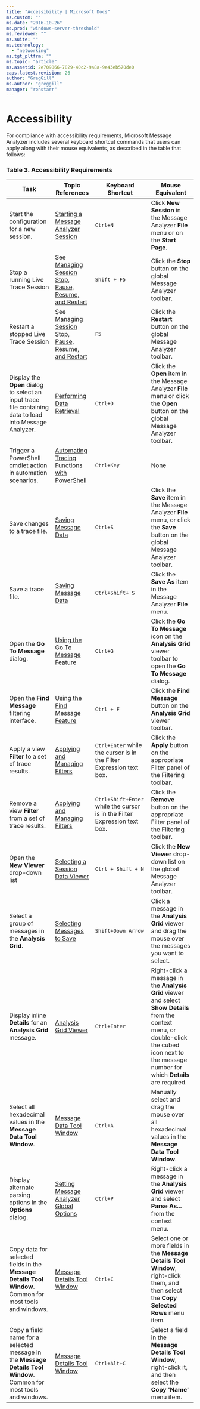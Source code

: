 ```yaml
---
title: "Accessibility | Microsoft Docs"
ms.custom: ""
ms.date: "2016-10-26"
ms.prod: "windows-server-threshold"
ms.reviewer: ""
ms.suite: ""
ms.technology: 
  - "networking"
ms.tgt_pltfrm: ""
ms.topic: "article"
ms.assetid: 2e709866-7829-40c2-9a8a-9e43eb570de0
caps.latest.revision: 26
author: "GregGill"
ms.author: "greggill"
manager: "ronstarr"
---
```

# Accessibility
For compliance with accessibility requirements, Microsoft Message Analyzer includes several keyboard shortcut commands that users can apply along with their mouse equivalents, as described in the table that follows:  
  
### Table 3. Accessibility Requirements  
  
|**Task**|**Topic References**|**Keyboard Shortcut**|**Mouse Equivalent**|  
|--------------|--------------------------|---------------------------|--------------------------|  
|Start the configuration for a new session.|[Starting a Message Analyzer Session](starting-a-message-analyzer-session.md)|`Ctrl+N`|Click **New Session** in the Message Analyzer **File** menu or on the **Start Page**.|  
|Stop a running Live Trace Session|See [Managing Session Stop, Pause, Resume, and Restart](performing-a-live-capture.md#BKMK_StopPauseRestartSession)|`Shift + F5`|Click the **Stop** button on the global Message Analyzer toolbar.|  
|Restart a stopped Live Trace Session|See [Managing Session Stop, Pause, Resume, and Restart](performing-a-live-capture.md#BKMK_StopPauseRestartSession)|`F5`|Click the **Restart** button on the global Message Analyzer toolbar.|  
|Display the **Open** dialog to select an input trace file containing data to load into Message Analyzer.|[Performing Data Retrieval](performing-data-retrieval.md)|`Ctrl+O`|Click the **Open** item in the Message Analyzer **File** menu or click the **Open** button on the global Message Analyzer toolbar.|  
|Trigger a PowerShell cmdlet action in automation scenarios.|[Automating Tracing Functions with PowerShell](automating-tracing-functions-with-powershell.md)|`Ctrl+Key`|None|  
|Save changes to a  trace file.|[Saving Message Data](saving-message-data.md)|`Ctrl+S`|Click the **Save** item in the Message Analyzer **File** menu, or click the **Save** button on the global Message Analyzer toolbar.|  
|Save a  trace file.|[Saving Message Data](saving-message-data.md)|`Ctrl+Shift+ S`|Click the **Save As** item in the Message Analyzer **File** menu.|  
|Open the **Go To Message** dialog.|[Using the Go To Message Feature](using-the-go-to-message-feature.md)|`Ctrl+G`|Click the **Go To Message** icon on the **Analysis Grid** viewer toolbar to open the **Go To Message** dialog.|  
|Open the **Find Message** filtering interface.|[Using the Find Message Feature](using-the-find-message-feature.md)|`Ctrl + F`|Click the **Find Message** button on the **Analysis Grid** viewer toolbar.|  
|Apply a view **Filter** to a set of trace results.|[Applying and Managing Filters](applying-and-managing-filters.md)|`Ctrl+Enter` while the cursor is in the Filter Expression text box.|Click the **Apply** button on the appropriate Filter panel of the Filtering toolbar.|  
|Remove a view **Filter** from a set of trace results.|[Applying and Managing Filters](applying-and-managing-filters.md)|`Ctrl+Shift+Enter` while the cursor is in the Filter Expression text box.|Click the **Remove** button on the appropriate Filter panel of the  Filtering toolbar.|  
|Open the **New Viewer** drop-down list|[Selecting a Session Data Viewer](selecting-a-session-data-viewer.md)|`Ctrl + Shift + N`|Click the **New Viewer** drop-down list on the global Message Analyzer toolbar.|  
|Select a group of messages in the **Analysis Grid**.|[Selecting Messages to Save](selecting-messages-to-save.md)|`Shift+Down Arrow`|Click a message in the **Analysis Grid** viewer and drag the mouse over the messages you want to select.|  
|Display inline **Details** for an **Analysis Grid** message.|[Analysis Grid Viewer](analysis-grid-viewer.md)|`Ctrl+Enter`|Right-click a message in the **Analysis Grid** viewer and select **Show Details** from the context menu, or double-click the cubed icon next to the message number for which **Details** are required.|  
|Select all hexadecimal values in the **Message Data** **Tool Window**.|[Message Data Tool Window](message-data-tool-window.md)|`Ctrl+A`|Manually select and drag the mouse over all hexadecimal values in the **Message Data** **Tool Window**.|  
|Display alternate parsing options in the **Options** dialog.|[Setting Message Analyzer Global Options](setting-message-analyzer-global-options.md)|`Ctrl+P`|Right-click a message in the **Analysis Grid** viewer and select **Parse As...** from the context menu.|  
|Copy data for selected fields in the **Message Details** **Tool Window**. Common for most tools and windows.|[Message Details Tool Window](message-details-tool-window.md)|`Ctrl+C`|Select one or more fields in the **Message Details** **Tool Window**, right-click them, and then select the **Copy Selected Rows** menu item.|  
|Copy a field  name for a selected message in the **Message Details** **Tool Window**. Common for most tools and windows.|[Message Details Tool Window](message-details-tool-window.md)|`Ctrl+Alt+C`|Select a field in the **Message Details** **Tool Window**, right-click it, and then select the **Copy 'Name'** menu item.|